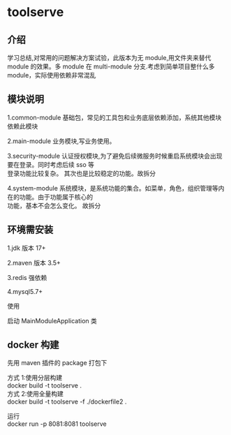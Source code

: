 # toolserve

## 介绍

学习总结,对常用的问题解决方案试验，此版本为无 module,用文件夹来替代 module 的效果。多 module 在 multi-module 分支.考虑到简单项目整什么多 module，实际使用依赖非常混乱

## 模块说明

1.common-module 基础包，常见的工具包和业务底层依赖添加，系统其他模块依赖此模块

2.main-module 业务模块,写业务使用。

3.security-module 认证授权模块,为了避免后续微服务时候重启系统模块会出现要在登录。同时考虑后续 sso 等  
登录功能比较复杂。 其次也是比较稳定的功能。故拆分

4.system-module 系统模块，是系统功能的集合。如菜单，角色，组织管理等内在的功能。由于功能属于核心的  
功能，基本不会怎么变化。 故拆分

## 环境需安装

1.jdk 版本 17+

2.maven 版本 3.5+

3.redis 强依赖

4.mysql5.7+

使用

启动 MainModuleApplication 类

## docker 构建

先用 maven 插件的 package 打包下

方式 1:使用分层构建  
docker build -t toolserve .  
方式 2:使用全量构建  
docker build -t toolserve -f ./dockerfile2 .

运行  
docker run -p 8081:8081 toolserve
